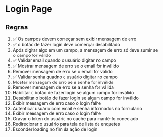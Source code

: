 # Login Page

## Regras
1. ✅ Os campos devem começar sem exibir mensagem de erro
2. ✅ o botão de fazer login deve comerçar desabilitado
3. Após digitar algo em um campo, a mensagem de erro só deve sumir se o campo for válido
4. ✅ Validar email quando o usuário digitar no campo
5. ✅ Mostrar mensagem de erro se o email for inválido
6. Remover mensagem de erro se o emall for válido
7. ✅ Validar senha quadno o usuário digitar no campo
8. Mostar mensagem de erro se a senha for inválida
9. Remover mensagem de erro se a senha for válida
10. Habilitar o botão de fazer login se algum campo for inválido
11. Desabilitar o botão de fazer login se algum campo for inválido
12. Exibir mensagem de erro caso o login falhe
13. Autenticar usuário com email e senha informados no formulario
14. Exibir mensagem de erro caso o login falhe
15. Gravar o token do usuário no cache para mantê-lo conectado
16. Redirecionar o usuário para tela de lista de enquetes
17. Esconder loading no fim da ação de login
